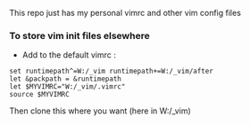 This repo just has my personal vimrc and other vim config files

### To store vim init files elsewhere 
- Add to the default vimrc :
```
set runtimepath^=W:/_vim runtimepath+=W:/_vim/after  
let &packpath = &runtimepath  
let $MYVIMRC="W:/_vim/.vimrc"
source $MYVIMRC  
```

Then clone this where you want (here in W:/\_vim)
 
